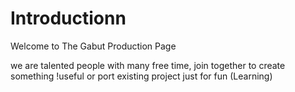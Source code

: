 # Introductionn
Welcome to The Gabut Production Page

we are talented people with many free time, join together to create something !useful or port existing project just for fun (Learning)
